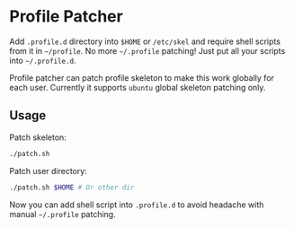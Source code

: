 # Profile Patcher

Add `.profile.d` directory into `$HOME` or `/etc/skel` and require shell scripts
from it in `~/profile`. No more `~/.profile` patching! Just put all your scripts
into `~/.profile.d`.

Profile patcher can patch profile skeleton to make this work globally for each
user. Currently it supports `ubuntu` global skeleton patching only.

## Usage

Patch skeleton:
```bash
./patch.sh
```

Patch user directory:
```bash
./patch.sh $HOME # Or other dir
```

Now you can add shell script into `.profile.d` to avoid headache with manual
`~/.profile` patching.
